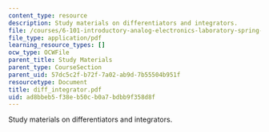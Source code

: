 ```yaml
---
content_type: resource
description: Study materials on differentiators and integrators.
file: /courses/6-101-introductory-analog-electronics-laboratory-spring-2007/ad8bbeb5f38eb50cb0a7bdbb9f358d8f_diff_integrator.pdf
file_type: application/pdf
learning_resource_types: []
ocw_type: OCWFile
parent_title: Study Materials
parent_type: CourseSection
parent_uid: 57dc5c2f-b72f-7a02-ab9d-7b55504b951f
resourcetype: Document
title: diff_integrator.pdf
uid: ad8bbeb5-f38e-b50c-b0a7-bdbb9f358d8f
---
```

Study materials on differentiators and integrators.

